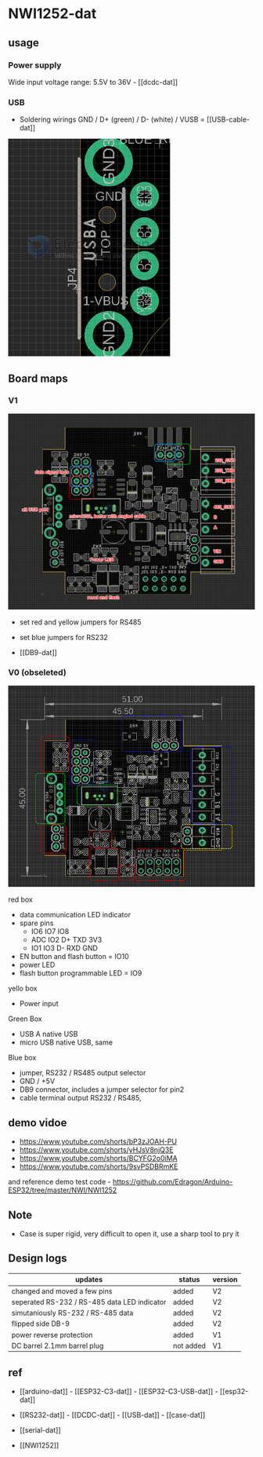 
# NWI1252-dat





## usage 

### Power supply 

Wide input voltage range: 5.5V to 36V - [[dcdc-dat]]

### USB 

- Soldering wirings GND / D+ (green) / D- (white) / VUSB = [[USB-cable-dat]]

![](2024-11-20-17-01-50.png)




## Board maps 

### V1 

![](2024-09-26-22-14-43.png)

- set red and yellow jumpers for RS485
- set blue jumpers for RS232

- [[DB9-dat]]


### V0 (obseleted)

![](2024-08-29-01-37-01.png)



red box 
- data communication LED indicator 
- spare pins 
  - IO6 IO7 IO8 
  - ADC IO2 D+ TXD 3V3
  - IO1 IO3 D- RXD GND
- EN button and flash button = IO10
- power LED
- flash button programmable LED = IO9

yello box
- Power input 

Green Box 
- USB A native USB
- micro USB native USB, same

Blue box 
- jumper, RS232 / RS485 output selector 
- GND / +5V 
- DB9 connector, includes a jumper selector for pin2 
- cable terminal output RS232 / RS485, 





## demo vidoe 

- https://www.youtube.com/shorts/bP3zJOAH-PU
- https://www.youtube.com/shorts/yHJsV8njQ3E
- https://www.youtube.com/shorts/BCYFG2o0iMA
- https://www.youtube.com/shorts/9svPSDBRmKE

and reference demo test code - https://github.com/Edragon/Arduino-ESP32/tree/master/NWI/NWI1252

## Note 

- Case is super rigid, very difficult to open it, use a sharp tool to pry it


## Design logs

| updates                                      | status    | version |
| -------------------------------------------- | --------- | ------- |
| changed and moved a few pins                 | added     | V2      |
| seperated RS-232 / RS-485 data LED indicator | added     | V2      |
| simutaniously RS-232 / RS-485 data           | added     | V2      |
| flipped side DB-9                            | added     | V2      |
| power reverse protection                     | added     | V1      |
| DC barrel 2.1mm barrel plug                  | not added | V1      |




## ref 

- [[arduino-dat]] - [[ESP32-C3-dat]] - [[ESP32-C3-USB-dat]] - [[esp32-dat]]

- [[RS232-dat]] - [[DCDC-dat]] - [[USB-dat]] - [[case-dat]]

- [[serial-dat]]

- [[NWI1252]]
